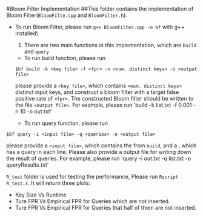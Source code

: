 #Bloom Filter Implementation
##This folder contains the implementation of Bloom Filter(`BloomFilte.cpp` and `BloomFilter.h`). 
- To run Bloom Filter, please run `g++ BloomFilter.cpp -o bf` with g++ installed\
  1. There are two main functions in this implementation, which are `build` and `query`
  - To run build function, please run  
  ```
  $bf build -k <key file> -f <fpr> -n <num. distinct keys> -o <output file>
  ``` 
  please provide a `<key file>`, which contains `<num. distinct keys>` distinct input keys, 
  and construct a bloom filter with a target false positive rate of `<fpr>`. The constructed Bloom filter should be written to the file `<output file>`.
For example, please run 'build -k list.txt -f 0.001 -n 10 -o out.txt'

  - To run query function, please run  
```
$bf query -i <input file> -q <queries> -o <output file>
```


  please provide a `<input file>`, which contains the <output file> from `build`, and a <queries>, which has a query in each line. 
  Please also provide a output file <output file> for writing down the result of queries.
  For example, please run 'query -i out.txt -q list.txt -o queryResults.txt'


`R_test` folder is used for testing the performance, Please run  `Rscript R_test.r`. It will return three plots:
- Key Size Vs Runtime
- Ture FPR Vs Empirical FPR for Queries which are not inserted.
- Ture FPR Vs Empirical FPR  for Queries that half of them are not inserted.
